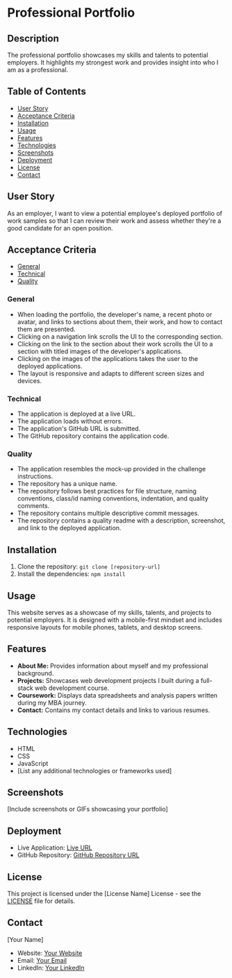 # Professional Portfolio

## Description

The professional portfolio showcases my skills and talents to potential employers. It highlights my strongest work and provides insight into who I am as a professional.

## Table of Contents

- [User Story](#user-story)
- [Acceptance Criteria](#acceptance-criteria)
- [Installation](#installation)
- [Usage](#usage)
- [Features](#features)
- [Technologies](#technologies)
- [Screenshots](#screenshots)
- [Deployment](#deployment)
- [License](#license)
- [Contact](#contact)

## User Story

As an employer, I want to view a potential employee's deployed portfolio of work samples so that I can review their work and assess whether they're a good candidate for an open position.

## Acceptance Criteria

- [General](#general)
- [Technical](#technical)
- [Quality](#quality)

### General

- When loading the portfolio, the developer's name, a recent photo or avatar, and links to sections about them, their work, and how to contact them are presented.
- Clicking on a navigation link scrolls the UI to the corresponding section.
- Clicking on the link to the section about their work scrolls the UI to a section with titled images of the developer's applications.
- Clicking on the images of the applications takes the user to the deployed applications.
- The layout is responsive and adapts to different screen sizes and devices.

### Technical

- The application is deployed at a live URL.
- The application loads without errors.
- The application's GitHub URL is submitted.
- The GitHub repository contains the application code.

### Quality

- The application resembles the mock-up provided in the challenge instructions.
- The repository has a unique name.
- The repository follows best practices for file structure, naming conventions, class/id naming conventions, indentation, and quality comments.
- The repository contains multiple descriptive commit messages.
- The repository contains a quality readme with a description, screenshot, and link to the deployed application.

## Installation

1. Clone the repository: `git clone [repository-url]`
2. Install the dependencies: `npm install`

## Usage

This website serves as a showcase of my skills, talents, and projects to potential employers. It is designed with a mobile-first mindset and includes responsive layouts for mobile phones, tablets, and desktop screens.

## Features

- **About Me:** Provides information about myself and my professional background.
- **Projects:** Showcases web development projects I built during a full-stack web development course.
- **Coursework:** Displays data spreadsheets and analysis papers written during my MBA journey.
- **Contact:** Contains my contact details and links to various resumes.

## Technologies

- HTML
- CSS
- JavaScript
- [List any additional technologies or frameworks used]

## Screenshots

[Include screenshots or GIFs showcasing your portfolio]

## Deployment

- Live Application: [Live URL](link-to-live-url)
- GitHub Repository: [GitHub Repository URL](link-to-github-repo)

## License

This project is licensed under the [License Name] License - see the [LICENSE](LICENSE) file for details.

## Contact

[Your Name]

- Website: [Your Website](your-website-url)
- Email: [Your Email](your-email@example.com)
- LinkedIn: [Your LinkedIn](https://www.linkedin.com/in/your-profile/)
